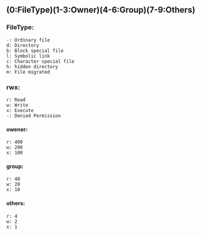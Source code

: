 ## (0:FileType)(1-3:Owner)(4-6:Group)(7-9:Others)
### FileType:
```
-: Ordinary file
d: Directory
b: Block special file
l: Symbolic link
c: Character special file
h: hidden directory
m: File migrated
```


### rwx:
```
r: Read
w: Write
x: Execute
-: Denied Permission
```


#### owener:
```
r: 400
w: 200
x: 100
```

#### group:
```
r: 40
w: 20
x: 10
```

#### others: 
```
r: 4
w: 2
x: 1
```

